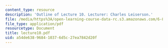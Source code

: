```yaml
---
content_type: resource
description: 'Outline of Lecture 10. Lecturer: Charles Leiserson.'
file: /media/https%3A/open-learning-course-data-rc.s3.amazonaws.com/6-895-theory-of-parallel-systems-sma-5509-fall-2003/a54de638968410376d5c27ea7842d20f_lecture10.pdf
file_type: application/pdf
resourcetype: Document
title: lecture10.pdf
uid: a54de638-9684-1037-6d5c-27ea7842d20f
---
```

